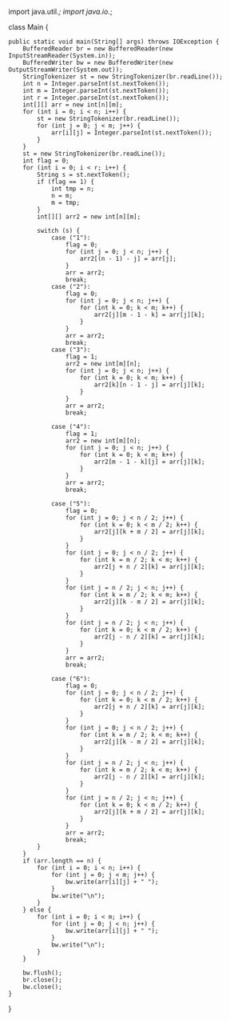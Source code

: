 import java.util.*;
import java.io.*;

class Main {

    public static void main(String[] args) throws IOException {
        BufferedReader br = new BufferedReader(new InputStreamReader(System.in));
        BufferedWriter bw = new BufferedWriter(new OutputStreamWriter(System.out));
        StringTokenizer st = new StringTokenizer(br.readLine());
        int n = Integer.parseInt(st.nextToken());
        int m = Integer.parseInt(st.nextToken());
        int r = Integer.parseInt(st.nextToken());
        int[][] arr = new int[n][m];
        for (int i = 0; i < n; i++) {
            st = new StringTokenizer(br.readLine());
            for (int j = 0; j < m; j++) {
                arr[i][j] = Integer.parseInt(st.nextToken());
            }
        }
        st = new StringTokenizer(br.readLine());
        int flag = 0;
        for (int i = 0; i < r; i++) {
            String s = st.nextToken();
            if (flag == 1) {
                int tmp = n;
                n = m;
                m = tmp;
            }
            int[][] arr2 = new int[n][m];
    
            switch (s) {
                case ("1"):
                    flag = 0;
                    for (int j = 0; j < n; j++) {
                        arr2[(n - 1) - j] = arr[j];
                    }
                    arr = arr2;
                    break;
                case ("2"):
                    flag = 0;
                    for (int j = 0; j < n; j++) {
                        for (int k = 0; k < m; k++) {
                            arr2[j][m - 1 - k] = arr[j][k];
                        }
                    }
                    arr = arr2;
                    break;
                case ("3"):
                    flag = 1;
                    arr2 = new int[m][n];
                    for (int j = 0; j < n; j++) {
                        for (int k = 0; k < m; k++) {
                            arr2[k][n - 1 - j] = arr[j][k];
                        }
                    }
                    arr = arr2;
                    break;
    
                case ("4"):
                    flag = 1;
                    arr2 = new int[m][n];
                    for (int j = 0; j < n; j++) {
                        for (int k = 0; k < m; k++) {
                            arr2[m - 1 - k][j] = arr[j][k];
                        }
                    }
                    arr = arr2;
                    break;
    
                case ("5"):
                    flag = 0;
                    for (int j = 0; j < n / 2; j++) {
                        for (int k = 0; k < m / 2; k++) {
                            arr2[j][k + m / 2] = arr[j][k];
                        }
                    }
                    for (int j = 0; j < n / 2; j++) {
                        for (int k = m / 2; k < m; k++) {
                            arr2[j + n / 2][k] = arr[j][k];
                        }
                    }
                    for (int j = n / 2; j < n; j++) {
                        for (int k = m / 2; k < m; k++) {
                            arr2[j][k - m / 2] = arr[j][k];
                        }
                    }
                    for (int j = n / 2; j < n; j++) {
                        for (int k = 0; k < m / 2; k++) {
                            arr2[j - n / 2][k] = arr[j][k];
                        }
                    }
                    arr = arr2;
                    break;
    
                case ("6"):
                    flag = 0;
                    for (int j = 0; j < n / 2; j++) {
                        for (int k = 0; k < m / 2; k++) {
                            arr2[j + n / 2][k] = arr[j][k];
                        }
                    }
                    for (int j = 0; j < n / 2; j++) {
                        for (int k = m / 2; k < m; k++) {
                            arr2[j][k - m / 2] = arr[j][k];
                        }
                    }
                    for (int j = n / 2; j < n; j++) {
                        for (int k = m / 2; k < m; k++) {
                            arr2[j - n / 2][k] = arr[j][k];
                        }
                    }
                    for (int j = n / 2; j < n; j++) {
                        for (int k = 0; k < m / 2; k++) {
                            arr2[j][k + m / 2] = arr[j][k];
                        }
                    }
                    arr = arr2;
                    break;
            }
        }
        if (arr.length == n) {
            for (int i = 0; i < n; i++) {
                for (int j = 0; j < m; j++) {
                    bw.write(arr[i][j] + " ");
                }
                bw.write("\n");
            }
        } else {
            for (int i = 0; i < m; i++) {
                for (int j = 0; j < n; j++) {
                    bw.write(arr[i][j] + " ");
                }
                bw.write("\n");
            }
        }
    
        bw.flush();
        br.close();
        bw.close();
    }
}